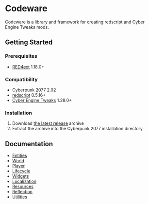 # Codeware

Codeware is a library and framework for creating redscript and Cyber Engine Tweaks mods.

## Getting Started

### Prerequisites

- [RED4ext](https://docs.red4ext.com/getting-started/installing-red4ext) 1.18.0+

### Compatibility

- Cyberpunk 2077 2.02
- [redscript](https://github.com/jac3km4/redscript) 0.5.16+
- [Cyber Engine Tweaks](https://github.com/yamashi/CyberEngineTweaks) 1.28.0+

### Installation

1. Download [the latest release](https://github.com/psiberx/cp2077-codeware/releases) archive
2. Extract the archive into the Cyberpunk 2077 installation directory

## Documentation

- [Entities](https://github.com/psiberx/cp2077-codeware/wiki#entities)
- [World](https://github.com/psiberx/cp2077-codeware/wiki#world)
- [Player](https://github.com/psiberx/cp2077-codeware/wiki#player)
- [Lifecycle](https://github.com/psiberx/cp2077-codeware/wiki#lifecycle)
- [Widgets](https://github.com/psiberx/cp2077-codeware/wiki#widgets)
- [Localization](https://github.com/psiberx/cp2077-codeware/wiki#localization)
- [Resources](https://github.com/psiberx/cp2077-codeware/wiki#resources)
- [Reflection](https://github.com/psiberx/cp2077-codeware/wiki#reflection)
- [Utilities](https://github.com/psiberx/cp2077-codeware/wiki#utilities)
